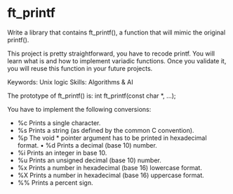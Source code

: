 # ft_printf

Write a library that contains ft_printf(), a function that will mimic the original printf().

This project is pretty straightforward, you have to recode printf. You will learn what is and how to implement variadic functions. Once you validate it, you will reuse this function in your future projects.

Keywords: Unix logic
Skills: Algorithms & AI 

The prototype of ft_printf() is: int ft_printf(const char *, ...);

You have to implement the following conversions:
  - %c Prints a single character.
  - %s Prints a string (as defined by the common C convention).
  - %p The void * pointer argument has to be printed in hexadecimal format. • %d Prints a decimal (base 10) number.
  - %i Prints an integer in base 10.
  - %u Prints an unsigned decimal (base 10) number.
  - %x Prints a number in hexadecimal (base 16) lowercase format.
  - %X Prints a number in hexadecimal (base 16) uppercase format.
  - %% Prints a percent sign.

